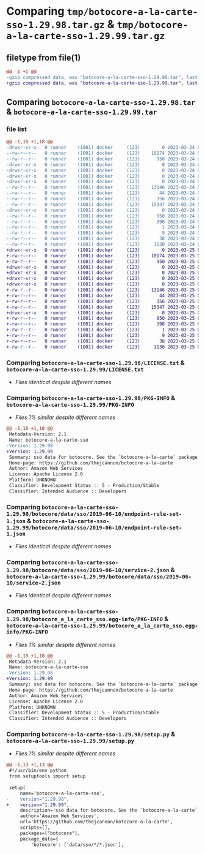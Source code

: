 # Comparing `tmp/botocore-a-la-carte-sso-1.29.98.tar.gz` & `tmp/botocore-a-la-carte-sso-1.29.99.tar.gz`

## filetype from file(1)

```diff
@@ -1 +1 @@
-gzip compressed data, was "botocore-a-la-carte-sso-1.29.98.tar", last modified: Fri Mar 24 01:24:39 2023, max compression
+gzip compressed data, was "botocore-a-la-carte-sso-1.29.99.tar", last modified: Sat Mar 25 01:23:07 2023, max compression
```

## Comparing `botocore-a-la-carte-sso-1.29.98.tar` & `botocore-a-la-carte-sso-1.29.99.tar`

### file list

```diff
@@ -1,18 +1,18 @@
-drwxr-xr-x   0 runner    (1001) docker     (123)        0 2023-03-24 01:24:39.826140 botocore-a-la-carte-sso-1.29.98/
--rw-r--r--   0 runner    (1001) docker     (123)    10174 2023-03-24 01:24:39.000000 botocore-a-la-carte-sso-1.29.98/LICENSE.txt
--rw-r--r--   0 runner    (1001) docker     (123)      950 2023-03-24 01:24:39.826140 botocore-a-la-carte-sso-1.29.98/PKG-INFO
-drwxr-xr-x   0 runner    (1001) docker     (123)        0 2023-03-24 01:24:39.826140 botocore-a-la-carte-sso-1.29.98/botocore/
-drwxr-xr-x   0 runner    (1001) docker     (123)        0 2023-03-24 01:24:39.826140 botocore-a-la-carte-sso-1.29.98/botocore/data/
-drwxr-xr-x   0 runner    (1001) docker     (123)        0 2023-03-24 01:24:39.826140 botocore-a-la-carte-sso-1.29.98/botocore/data/sso/
-drwxr-xr-x   0 runner    (1001) docker     (123)        0 2023-03-24 01:24:39.826140 botocore-a-la-carte-sso-1.29.98/botocore/data/sso/2019-06-10/
--rw-r--r--   0 runner    (1001) docker     (123)    13146 2023-03-24 01:23:57.000000 botocore-a-la-carte-sso-1.29.98/botocore/data/sso/2019-06-10/endpoint-rule-set-1.json
--rw-r--r--   0 runner    (1001) docker     (123)       44 2023-03-24 01:23:57.000000 botocore-a-la-carte-sso-1.29.98/botocore/data/sso/2019-06-10/examples-1.json
--rw-r--r--   0 runner    (1001) docker     (123)      356 2023-03-24 01:23:57.000000 botocore-a-la-carte-sso-1.29.98/botocore/data/sso/2019-06-10/paginators-1.json
--rw-r--r--   0 runner    (1001) docker     (123)    15347 2023-03-24 01:23:57.000000 botocore-a-la-carte-sso-1.29.98/botocore/data/sso/2019-06-10/service-2.json
-drwxr-xr-x   0 runner    (1001) docker     (123)        0 2023-03-24 01:24:39.826140 botocore-a-la-carte-sso-1.29.98/botocore_a_la_carte_sso.egg-info/
--rw-r--r--   0 runner    (1001) docker     (123)      950 2023-03-24 01:24:39.000000 botocore-a-la-carte-sso-1.29.98/botocore_a_la_carte_sso.egg-info/PKG-INFO
--rw-r--r--   0 runner    (1001) docker     (123)      398 2023-03-24 01:24:39.000000 botocore-a-la-carte-sso-1.29.98/botocore_a_la_carte_sso.egg-info/SOURCES.txt
--rw-r--r--   0 runner    (1001) docker     (123)        1 2023-03-24 01:24:39.000000 botocore-a-la-carte-sso-1.29.98/botocore_a_la_carte_sso.egg-info/dependency_links.txt
--rw-r--r--   0 runner    (1001) docker     (123)        9 2023-03-24 01:24:39.000000 botocore-a-la-carte-sso-1.29.98/botocore_a_la_carte_sso.egg-info/top_level.txt
--rw-r--r--   0 runner    (1001) docker     (123)       38 2023-03-24 01:24:39.826140 botocore-a-la-carte-sso-1.29.98/setup.cfg
--rw-r--r--   0 runner    (1001) docker     (123)     1130 2023-03-24 01:24:39.000000 botocore-a-la-carte-sso-1.29.98/setup.py
+drwxr-xr-x   0 runner    (1001) docker     (123)        0 2023-03-25 01:23:07.713023 botocore-a-la-carte-sso-1.29.99/
+-rw-r--r--   0 runner    (1001) docker     (123)    10174 2023-03-25 01:23:07.000000 botocore-a-la-carte-sso-1.29.99/LICENSE.txt
+-rw-r--r--   0 runner    (1001) docker     (123)      950 2023-03-25 01:23:07.713023 botocore-a-la-carte-sso-1.29.99/PKG-INFO
+drwxr-xr-x   0 runner    (1001) docker     (123)        0 2023-03-25 01:23:07.713023 botocore-a-la-carte-sso-1.29.99/botocore/
+drwxr-xr-x   0 runner    (1001) docker     (123)        0 2023-03-25 01:23:07.713023 botocore-a-la-carte-sso-1.29.99/botocore/data/
+drwxr-xr-x   0 runner    (1001) docker     (123)        0 2023-03-25 01:23:07.713023 botocore-a-la-carte-sso-1.29.99/botocore/data/sso/
+drwxr-xr-x   0 runner    (1001) docker     (123)        0 2023-03-25 01:23:07.713023 botocore-a-la-carte-sso-1.29.99/botocore/data/sso/2019-06-10/
+-rw-r--r--   0 runner    (1001) docker     (123)    13146 2023-03-25 01:22:12.000000 botocore-a-la-carte-sso-1.29.99/botocore/data/sso/2019-06-10/endpoint-rule-set-1.json
+-rw-r--r--   0 runner    (1001) docker     (123)       44 2023-03-25 01:22:12.000000 botocore-a-la-carte-sso-1.29.99/botocore/data/sso/2019-06-10/examples-1.json
+-rw-r--r--   0 runner    (1001) docker     (123)      356 2023-03-25 01:22:12.000000 botocore-a-la-carte-sso-1.29.99/botocore/data/sso/2019-06-10/paginators-1.json
+-rw-r--r--   0 runner    (1001) docker     (123)    15347 2023-03-25 01:22:12.000000 botocore-a-la-carte-sso-1.29.99/botocore/data/sso/2019-06-10/service-2.json
+drwxr-xr-x   0 runner    (1001) docker     (123)        0 2023-03-25 01:23:07.713023 botocore-a-la-carte-sso-1.29.99/botocore_a_la_carte_sso.egg-info/
+-rw-r--r--   0 runner    (1001) docker     (123)      950 2023-03-25 01:23:07.000000 botocore-a-la-carte-sso-1.29.99/botocore_a_la_carte_sso.egg-info/PKG-INFO
+-rw-r--r--   0 runner    (1001) docker     (123)      398 2023-03-25 01:23:07.000000 botocore-a-la-carte-sso-1.29.99/botocore_a_la_carte_sso.egg-info/SOURCES.txt
+-rw-r--r--   0 runner    (1001) docker     (123)        1 2023-03-25 01:23:07.000000 botocore-a-la-carte-sso-1.29.99/botocore_a_la_carte_sso.egg-info/dependency_links.txt
+-rw-r--r--   0 runner    (1001) docker     (123)        9 2023-03-25 01:23:07.000000 botocore-a-la-carte-sso-1.29.99/botocore_a_la_carte_sso.egg-info/top_level.txt
+-rw-r--r--   0 runner    (1001) docker     (123)       38 2023-03-25 01:23:07.713023 botocore-a-la-carte-sso-1.29.99/setup.cfg
+-rw-r--r--   0 runner    (1001) docker     (123)     1130 2023-03-25 01:23:07.000000 botocore-a-la-carte-sso-1.29.99/setup.py
```

### Comparing `botocore-a-la-carte-sso-1.29.98/LICENSE.txt` & `botocore-a-la-carte-sso-1.29.99/LICENSE.txt`

 * *Files identical despite different names*

### Comparing `botocore-a-la-carte-sso-1.29.98/PKG-INFO` & `botocore-a-la-carte-sso-1.29.99/PKG-INFO`

 * *Files 1% similar despite different names*

```diff
@@ -1,10 +1,10 @@
 Metadata-Version: 2.1
 Name: botocore-a-la-carte-sso
-Version: 1.29.98
+Version: 1.29.99
 Summary: sso data for botocore. See the `botocore-a-la-carte` package for more info.
 Home-page: https://github.com/thejcannon/botocore-a-la-carte
 Author: Amazon Web Services
 License: Apache License 2.0
 Platform: UNKNOWN
 Classifier: Development Status :: 5 - Production/Stable
 Classifier: Intended Audience :: Developers
```

### Comparing `botocore-a-la-carte-sso-1.29.98/botocore/data/sso/2019-06-10/endpoint-rule-set-1.json` & `botocore-a-la-carte-sso-1.29.99/botocore/data/sso/2019-06-10/endpoint-rule-set-1.json`

 * *Files identical despite different names*

### Comparing `botocore-a-la-carte-sso-1.29.98/botocore/data/sso/2019-06-10/service-2.json` & `botocore-a-la-carte-sso-1.29.99/botocore/data/sso/2019-06-10/service-2.json`

 * *Files identical despite different names*

### Comparing `botocore-a-la-carte-sso-1.29.98/botocore_a_la_carte_sso.egg-info/PKG-INFO` & `botocore-a-la-carte-sso-1.29.99/botocore_a_la_carte_sso.egg-info/PKG-INFO`

 * *Files 1% similar despite different names*

```diff
@@ -1,10 +1,10 @@
 Metadata-Version: 2.1
 Name: botocore-a-la-carte-sso
-Version: 1.29.98
+Version: 1.29.99
 Summary: sso data for botocore. See the `botocore-a-la-carte` package for more info.
 Home-page: https://github.com/thejcannon/botocore-a-la-carte
 Author: Amazon Web Services
 License: Apache License 2.0
 Platform: UNKNOWN
 Classifier: Development Status :: 5 - Production/Stable
 Classifier: Intended Audience :: Developers
```

### Comparing `botocore-a-la-carte-sso-1.29.98/setup.py` & `botocore-a-la-carte-sso-1.29.99/setup.py`

 * *Files 1% similar despite different names*

```diff
@@ -1,13 +1,13 @@
 #!/usr/bin/env python
 from setuptools import setup
 
 setup(
     name='botocore-a-la-carte-sso',
-    version="1.29.98",
+    version="1.29.99",
     description='sso data for botocore. See the `botocore-a-la-carte` package for more info.',
     author='Amazon Web Services',
     url='https://github.com/thejcannon/botocore-a-la-carte',
     scripts=[],
     packages=["botocore"],
     package_data={
         'botocore': ['data/sso/*/*.json'],
```

